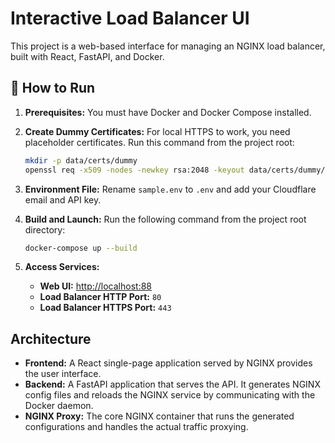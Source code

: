 # Interactive Load Balancer UI

This project is a web-based interface for managing an NGINX load balancer, built with React, FastAPI, and Docker.

## 🚀 How to Run

1.  **Prerequisites:** You must have Docker and Docker Compose installed.

2.  **Create Dummy Certificates:** For local HTTPS to work, you need placeholder certificates. Run this command from the project root:
    ```bash
    mkdir -p data/certs/dummy
    openssl req -x509 -nodes -newkey rsa:2048 -keyout data/certs/dummy/dummy.key -out data/certs/dummy/dummy.crt -subj "/CN=dummy"
    ```

3.  **Environment File:** Rename `sample.env` to `.env` and add your Cloudflare email and API key.

4.  **Build and Launch:** Run the following command from the project root directory:
    ```bash
    docker-compose up --build
    ```

5.  **Access Services:**
    * **Web UI:** [http://localhost:88](http://localhost:88)
    * **Load Balancer HTTP Port:** `80`
    * **Load Balancer HTTPS Port:** `443`

## Architecture

-   **Frontend:** A React single-page application served by NGINX provides the user interface.
-   **Backend:** A FastAPI application that serves the API. It generates NGINX config files and reloads the NGINX service by communicating with the Docker daemon.
-   **NGINX Proxy:** The core NGINX container that runs the generated configurations and handles the actual traffic proxying.